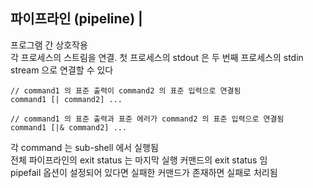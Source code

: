 ## 파이프라인 (pipeline) |

프로그램 간 상호작용 <br>
각 프로세스의 스트림을 연결. 첫 프로세스의 stdout 은 두 번째 프로세스의 stdin stream 으로 연결할 수 있다 <br>

```
// command1 의 표준 출력이 command2 의 표준 입력으로 연결됨
command1 [| command2] ...

// command1 의 표준 출력과 표준 에러가 command2 의 표준 입력으로 연결됨
command1 [|& command2] ...
```

각 command 는 sub-shell 에서 실행됨 <br>
전체 파이프라인의 exit status 는 마지막 실행 커맨드의 exit status 임 <br>
pipefail 옵션이 설정되어 있다면 실패한 커맨드가 존재하면 실패로 처리됨
